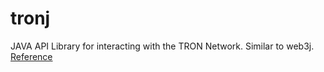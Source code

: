 # tronj
JAVA API Library for interacting with the TRON Network. Similar to web3j. [Reference](https://developers.tron.network/v1.0/reference)
